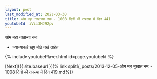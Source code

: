```yaml
---
layout: post
last_modified_at: 2021-03-30
title: ओम महा नखाच्या नमः - 1008 दिनों की तपस्या में दिन 441
youtubeId: iVii3MJ92pw
---
```

 
 
 ओम महा नखाच्या नमः  
 
 -  ज्याच्याकडे खूप मोठे नखे आहेत 
 
  
 
  
 
 
 
 
 
 


{% include youtubePlayer.html id=page.youtubeId %}
 
[Next]({{ site.baseurl }}{% link  split1/_posts/2013-12-05-ओम महा मुखात नमः - 1008 दिनों की तपस्या में दिन 419.md%})
 
